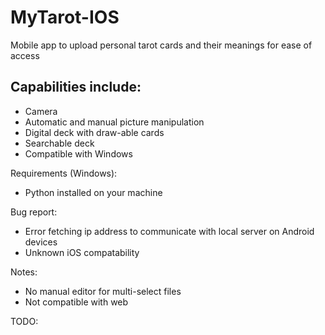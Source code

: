 # MyTarot-IOS
Mobile app to upload personal tarot cards and their meanings for ease of access
## Capabilities include:
-  Camera
-  Automatic and manual picture manipulation
-  Digital deck with draw-able cards
-  Searchable deck
-  Compatible with Windows

Requirements (Windows):
-  Python installed on your machine

Bug report:
-  Error fetching ip address to communicate with local server on Android devices
-  Unknown iOS compatability

Notes:
-  No manual editor for multi-select files
-  Not compatible with web

TODO:
